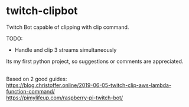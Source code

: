 # twitch-clipbot
Twitch Bot capable of clipping with clip command.



TODO:
- Handle and clip 3 streams simultaneously 


Its my first python project, so suggestions or comments are appreciated.<br/><br/>

Based on 2 good guides:<br />
https://blog.christoffer.online/2019-06-05-twitch-clip-aws-lambda-function-command/ <br />
https://pimylifeup.com/raspberry-pi-twitch-bot/ <br />
